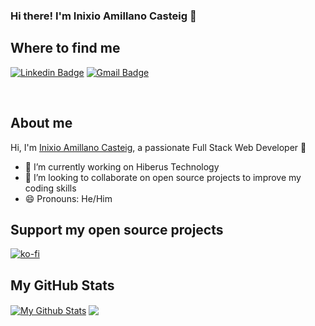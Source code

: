 ### Hi there! I'm Inixio Amillano Casteig 👋

## Where to find me

[![Linkedin Badge](https://img.shields.io/badge/-Inixio%20Amillano-blue?style=flat-square&logo=Linkedin&logoColor=white&link=https://www.linkedin.com/in/inixioamillano/)](https://www.linkedin.com/in/inixioamillano/)
[![Gmail Badge](https://img.shields.io/badge/-inixio.amillano@inixio.dev-c14438?style=flat-square&logo=Gmail&logoColor=white&link=mailto:inixio.amillano@inixio.dev)](mailto:inixio.amillano@inixio.dev)

<br />

## About me

Hi, I'm [Inixio Amillano Casteig](https://inixio.dev/), a passionate Full Stack Web Developer 🚀

* 🔭 I’m currently working on Hiberus Technology
* 👯 I’m looking to collaborate on open source projects to improve my coding skills
* 😄 Pronouns: He/Him

## Support my open source projects

[![ko-fi](https://ko-fi.com/img/githubbutton_sm.svg)](https://ko-fi.com/V7V43E9M0)

## My GitHub Stats

<a href="https://github.com/inixioamillano">
<img align="center" alt="My Github Stats" src="https://github-readme-stats.codestackr.vercel.app/api?username=inixioamillano&show_icons=true&hide_border=true&count_private=true&include_all_commits=true&theme=radical" /></a>

<a href="https://github.com/inixioamillano">
  <img align="center" src="https://github-readme-stats.anuraghazra1.vercel.app/api/top-langs/?username=inixioamillano&layout=compact&theme=radical" />
</a>

